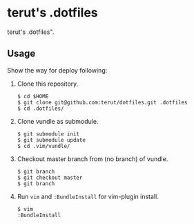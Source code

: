# terut's .dotfiles
terut's .dotfiles".

## Usage
Show the way for deploy following:
 
1. Clone this repository.
 
    ``` 
    $ cd $HOME
    $ git clone git@github.com:terut/dotfiles.git .dotfiles
    $ cd .dotfiles/
    ```    
 
1. Clone vundle as submodule. 
 
    ``` 
    $ git submodule init
    $ git submodule update
    $ cd .vim/vundle/
    ``` 
 
1. Checkout master branch from (no branch) of vundle.
  
    ```
    $ git branch
    $ git checkout master
    $ git branch
    ``` 

1. Run `vim` and `:BundleInstall` for vim-plugin install.
 
    ```
    $ vim
    :BundleInstall
    ```
